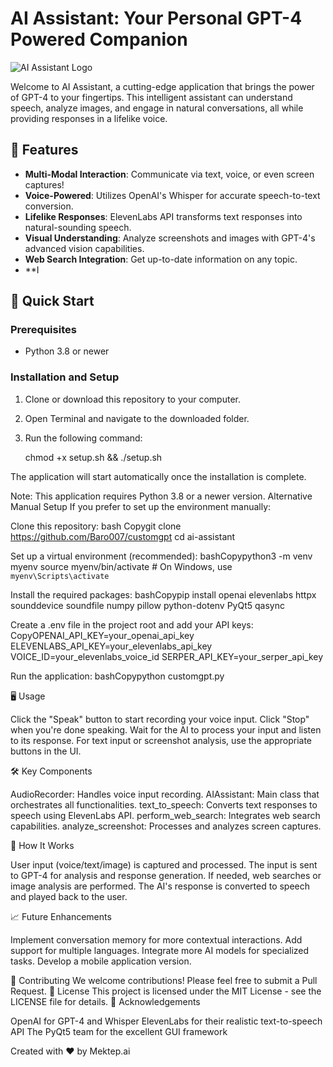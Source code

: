 # AI Assistant: Your Personal GPT-4 Powered Companion

![AI Assistant Logo]()

Welcome to AI Assistant, a cutting-edge application that brings the power of GPT-4 to your fingertips. This intelligent assistant can understand speech, analyze images, and engage in natural conversations, all while providing responses in a lifelike voice.

## 🌟 Features

- **Multi-Modal Interaction**: Communicate via text, voice, or even screen captures!
- **Voice-Powered**: Utilizes OpenAI's Whisper for accurate speech-to-text conversion.
- **Lifelike Responses**: ElevenLabs API transforms text responses into natural-sounding speech.
- **Visual Understanding**: Analyze screenshots and images with GPT-4's advanced vision capabilities.
- **Web Search Integration**: Get up-to-date information on any topic.
- **I
## 🚀 Quick Start

### Prerequisites

- Python 3.8 or newer

### Installation and Setup

1. Clone or download this repository to your computer.
2. Open Terminal and navigate to the downloaded folder.
3. Run the following command:

   
   chmod +x setup.sh && ./setup.sh

The application will start automatically once the installation is complete.

Note: This application requires Python 3.8 or a newer version.
Alternative Manual Setup
If you prefer to set up the environment manually:

Clone this repository:
bash
Copygit clone https://github.com/Baro007/customgpt
cd ai-assistant

Set up a virtual environment (recommended):
bashCopypython3 -m venv myenv
source myenv/bin/activate  # On Windows, use `myenv\Scripts\activate`

Install the required packages:
bashCopypip install openai elevenlabs httpx sounddevice soundfile numpy pillow python-dotenv PyQt5 qasync

Create a .env file in the project root and add your API keys:
CopyOPENAI_API_KEY=your_openai_api_key
ELEVENLABS_API_KEY=your_elevenlabs_api_key
VOICE_ID=your_elevenlabs_voice_id
SERPER_API_KEY=your_serper_api_key

Run the application:
bashCopypython customgpt.py


🖥 Usage

Click the "Speak" button to start recording your voice input.
Click "Stop" when you're done speaking.
Wait for the AI to process your input and listen to its response.
For text input or screenshot analysis, use the appropriate buttons in the UI.

🛠 Key Components

AudioRecorder: Handles voice input recording.
AIAssistant: Main class that orchestrates all functionalities.
text_to_speech: Converts text responses to speech using ElevenLabs API.
perform_web_search: Integrates web search capabilities.
analyze_screenshot: Processes and analyzes screen captures.

🧠 How It Works

User input (voice/text/image) is captured and processed.
The input is sent to GPT-4 for analysis and response generation.
If needed, web searches or image analysis are performed.
The AI's response is converted to speech and played back to the user.

📈 Future Enhancements

Implement conversation memory for more contextual interactions.
Add support for multiple languages.
Integrate more AI models for specialized tasks.
Develop a mobile application version.

🤝 Contributing
We welcome contributions! Please feel free to submit a Pull Request.
📄 License
This project is licensed under the MIT License - see the LICENSE file for details.
🙏 Acknowledgements

OpenAI for GPT-4 and Whisper
ElevenLabs for their realistic text-to-speech API
The PyQt5 team for the excellent GUI framework


Created with ❤️ by Mektep.ai